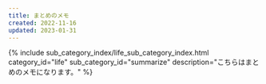 ```yaml
---
title: まとめのメモ
created: 2022-11-16
updated: 2023-01-31
---
```

{% include sub_category_index/life_sub_category_index.html
    category_id="life"
    sub_category_id="summarize"
    description="こちらはまとめのメモになります。" %}

